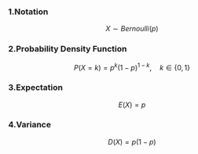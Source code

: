 ### 1.Notation

$$X \sim Bernoulli(p)$$

### 2.Probability Density Function

$$P(X=k) = p^k(1-p)^{1-k}, \quad k \in \{0, 1\}$$

### 3.Expectation

$$E(X) = p$$

### 4.Variance

$$D(X) = p(1-p)$$

